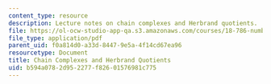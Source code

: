 ```yaml
---
content_type: resource
description: Lecture notes on chain complexes and Herbrand quotients.
file: https://ol-ocw-studio-app-qa.s3.amazonaws.com/courses/18-786-number-theory-ii-class-field-theory-spring-2016/b594a0782d952277f82601576981c775_MIT18_786S16_lec7.pdf
file_type: application/pdf
parent_uid: f0a814d0-a33d-8447-9e5a-4f14cd67ea96
resourcetype: Document
title: Chain Complexes and Herbrand Quotients
uid: b594a078-2d95-2277-f826-01576981c775
---
```

